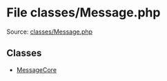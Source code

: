 File classes/Message.php
=========

Source: [classes/Message.php](https://github.com/PrestaShop/PrestaShop/blob/1.6.1.1/classes/Message.php)


Classes
-------

* [MessageCore](class.MessageCore.md)

